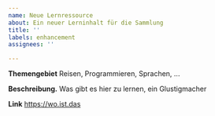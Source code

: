 ```yaml
---
name: Neue Lernressource
about: Ein neuer Lerninhalt für die Sammlung
title: ''
labels: enhancement
assignees: ''

---
```


**Themengebiet**
Reisen, Programmieren, Sprachen, ...

**Beschreibung.**
Was gibt es hier zu lernen, ein Glustigmacher

**Link**
https://wo.ist.das
